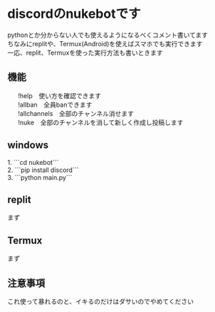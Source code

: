 # discordのnukebotです
pythonとか分からない人でも使えるようになるべくコメント書いてます<br>
ちなみにreplitや、Termux(Android)を使えばスマホでも実行できます<br>
一応、replit、Termuxを使った実行方法も書いときます<br>
<h2>機能</h2>
<ul>
  !help　使い方を確認できます<br>
  !allban　全員banできます<br>
  !allchannels　全部のチャンネル消せます<br>
  !nuke　全部のチャンネルを消して新しく作成し投稿します
</ul>

<h2>windows</h2>
1. ```cd nukebot```<br>
2. ```pip install discord```<br>
3. ```python main.py```
<h2>replit</h2>
まず

<h2>Termux</h2>
まず

<h2>注意事項</h2>
これ使って暴れるのと、イキるのだけはダサいのでやめてください
